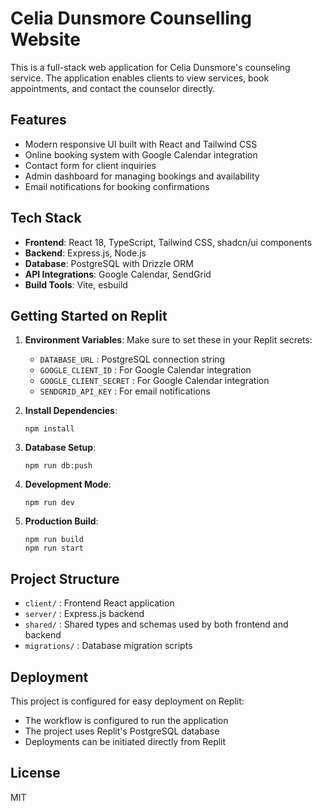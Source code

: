 # Celia Dunsmore Counselling Website

This is a full-stack web application for Celia Dunsmore's counseling service. The application enables clients to view services, book appointments, and contact the counselor directly.

## Features

- Modern responsive UI built with React and Tailwind CSS
- Online booking system with Google Calendar integration
- Contact form for client inquiries
- Admin dashboard for managing bookings and availability
- Email notifications for booking confirmations

## Tech Stack

- **Frontend**: React 18, TypeScript, Tailwind CSS, shadcn/ui components
- **Backend**: Express.js, Node.js
- **Database**: PostgreSQL with Drizzle ORM
- **API Integrations**: Google Calendar, SendGrid
- **Build Tools**: Vite, esbuild

## Getting Started on Replit

1. **Environment Variables**: Make sure to set these in your Replit secrets:
   - `DATABASE_URL` : PostgreSQL connection string
   - `GOOGLE_CLIENT_ID` : For Google Calendar integration
   - `GOOGLE_CLIENT_SECRET` : For Google Calendar integration
   - `SENDGRID_API_KEY` : For email notifications

2. **Install Dependencies**:
   ```
   npm install
   ```

3. **Database Setup**:
   ```
   npm run db:push
   ```

4. **Development Mode**:
   ```
   npm run dev
   ```

5. **Production Build**:
   ```
   npm run build
   npm run start
   ```

## Project Structure

- `client/` : Frontend React application
- `server/` : Express.js backend
- `shared/` : Shared types and schemas used by both frontend and backend
- `migrations/` : Database migration scripts

## Deployment

This project is configured for easy deployment on Replit:

- The workflow is configured to run the application
- The project uses Replit's PostgreSQL database
- Deployments can be initiated directly from Replit

## License

MIT
